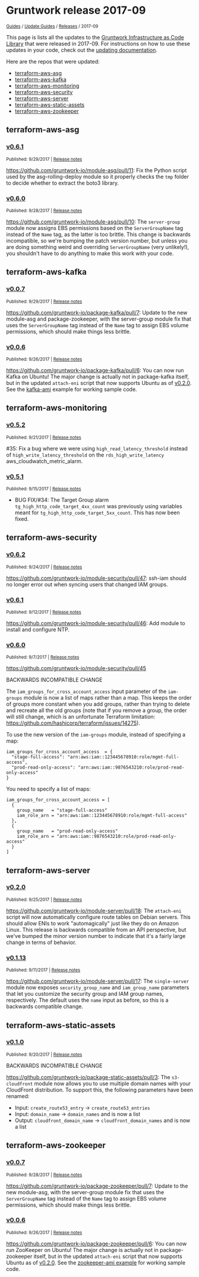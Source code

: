 
# Gruntwork release 2017-09

<p style={{marginTop: "-25px"}}><small><a href="/guides">Guides</a> / <a href="/guides/stay-up-to-date">Update Guides</a> / <a href="/guides/stay-up-to-date/releases">Releases</a> / 2017-09</small></p>

This page is lists all the updates to the [Gruntwork Infrastructure as Code 
Library](https://gruntwork.io/infrastructure-as-code-library/) that were released in 2017-09. For instructions 
on how to use these updates in your code, check out the [updating 
documentation](/guides/working-with-code/using-modules#updating).

Here are the repos that were updated:

- [terraform-aws-asg](#terraform-aws-asg)
- [terraform-aws-kafka](#terraform-aws-kafka)
- [terraform-aws-monitoring](#terraform-aws-monitoring)
- [terraform-aws-security](#terraform-aws-security)
- [terraform-aws-server](#terraform-aws-server)
- [terraform-aws-static-assets](#terraform-aws-static-assets)
- [terraform-aws-zookeeper](#terraform-aws-zookeeper)


## terraform-aws-asg


### [v0.6.1](https://github.com/gruntwork-io/terraform-aws-asg/releases/tag/v0.6.1)

<p style={{marginTop: "-20px", marginBottom: "10px"}}>
  <small>Published: 9/29/2017 | <a href="https://github.com/gruntwork-io/terraform-aws-asg/releases/tag/v0.6.1">Release notes</a></small>
</p>

<div style={{"overflow":"hidden","textOverflow":"ellipsis","display":"-webkit-box","WebkitLineClamp":10,"lineClamp":10,"WebkitBoxOrient":"vertical"}}>

  https://github.com/gruntwork-io/module-asg/pull/11: Fix the Python script used by the asg-rolling-deploy module so it properly checks the `tmp` folder to decide whether to extract the boto3 library.

</div>


### [v0.6.0](https://github.com/gruntwork-io/terraform-aws-asg/releases/tag/v0.6.0)

<p style={{marginTop: "-20px", marginBottom: "10px"}}>
  <small>Published: 9/28/2017 | <a href="https://github.com/gruntwork-io/terraform-aws-asg/releases/tag/v0.6.0">Release notes</a></small>
</p>

<div style={{"overflow":"hidden","textOverflow":"ellipsis","display":"-webkit-box","WebkitLineClamp":10,"lineClamp":10,"WebkitBoxOrient":"vertical"}}>

  https://github.com/gruntwork-io/module-asg/pull/10: The `server-group` module now assigns EBS permissions based on the `ServerGroupName` tag instead of the `Name` tag, as the latter is too brittle. This change is backwards incompatible, so we're bumping the patch version number, but unless you are doing something weird and overriding `ServerGroupName` (very unlikely!), you shouldn't have to do anything to make this work with your code.

</div>



## terraform-aws-kafka


### [v0.0.7](https://github.com/gruntwork-io/terraform-aws-kafka/releases/tag/v0.0.7)

<p style={{marginTop: "-20px", marginBottom: "10px"}}>
  <small>Published: 9/29/2017 | <a href="https://github.com/gruntwork-io/terraform-aws-kafka/releases/tag/v0.0.7">Release notes</a></small>
</p>

<div style={{"overflow":"hidden","textOverflow":"ellipsis","display":"-webkit-box","WebkitLineClamp":10,"lineClamp":10,"WebkitBoxOrient":"vertical"}}>

  https://github.com/gruntwork-io/package-kafka/pull/7: Update to the new module-asg and package-zookeeper, with the server-group module fix that uses the `ServerGroupName` tag instead of the `Name` tag to assign EBS volume permissions, which should make things less brittle.

</div>


### [v0.0.6](https://github.com/gruntwork-io/terraform-aws-kafka/releases/tag/v0.0.6)

<p style={{marginTop: "-20px", marginBottom: "10px"}}>
  <small>Published: 9/26/2017 | <a href="https://github.com/gruntwork-io/terraform-aws-kafka/releases/tag/v0.0.6">Release notes</a></small>
</p>

<div style={{"overflow":"hidden","textOverflow":"ellipsis","display":"-webkit-box","WebkitLineClamp":10,"lineClamp":10,"WebkitBoxOrient":"vertical"}}>

  https://github.com/gruntwork-io/package-kafka/pull/6: You can now run Kafka on Ubuntu! The major change is actually not in package-kafka itself, but in the updated `attach-eni` script that now supports Ubuntu as of [v0.2.0](https://github.com/gruntwork-io/module-server/releases/tag/v0.2.0). See the [kafka-ami](https://github.com/gruntwork-io/package-kafka/tree/master/examples/kafka-ami) example for working sample code.

</div>



## terraform-aws-monitoring


### [v0.5.2](https://github.com/gruntwork-io/terraform-aws-monitoring/releases/tag/v0.5.2)

<p style={{marginTop: "-20px", marginBottom: "10px"}}>
  <small>Published: 9/21/2017 | <a href="https://github.com/gruntwork-io/terraform-aws-monitoring/releases/tag/v0.5.2">Release notes</a></small>
</p>

<div style={{"overflow":"hidden","textOverflow":"ellipsis","display":"-webkit-box","WebkitLineClamp":10,"lineClamp":10,"WebkitBoxOrient":"vertical"}}>

   #35: Fix a bug where we were using `high_read_latency_threshold` instead of `high_write_latency_threshold` on the `rds_high_write_latency` aws_cloudwatch_metric_alarm.

</div>


### [v0.5.1](https://github.com/gruntwork-io/terraform-aws-monitoring/releases/tag/v0.5.1)

<p style={{marginTop: "-20px", marginBottom: "10px"}}>
  <small>Published: 9/15/2017 | <a href="https://github.com/gruntwork-io/terraform-aws-monitoring/releases/tag/v0.5.1">Release notes</a></small>
</p>

<div style={{"overflow":"hidden","textOverflow":"ellipsis","display":"-webkit-box","WebkitLineClamp":10,"lineClamp":10,"WebkitBoxOrient":"vertical"}}>

  - BUG FIX/#34: The Target Group alarm `tg_high_http_code_target_4xx_count` was previously using variables meant for `tg_high_http_code_target_5xx_count`. This has now been fixed.

</div>



## terraform-aws-security


### [v0.6.2](https://github.com/gruntwork-io/terraform-aws-security/releases/tag/v0.6.2)

<p style={{marginTop: "-20px", marginBottom: "10px"}}>
  <small>Published: 9/24/2017 | <a href="https://github.com/gruntwork-io/terraform-aws-security/releases/tag/v0.6.2">Release notes</a></small>
</p>

<div style={{"overflow":"hidden","textOverflow":"ellipsis","display":"-webkit-box","WebkitLineClamp":10,"lineClamp":10,"WebkitBoxOrient":"vertical"}}>

  https://github.com/gruntwork-io/module-security/pull/47: ssh-iam should no longer error out when syncing users that changed IAM groups.

</div>


### [v0.6.1](https://github.com/gruntwork-io/terraform-aws-security/releases/tag/v0.6.1)

<p style={{marginTop: "-20px", marginBottom: "10px"}}>
  <small>Published: 9/12/2017 | <a href="https://github.com/gruntwork-io/terraform-aws-security/releases/tag/v0.6.1">Release notes</a></small>
</p>

<div style={{"overflow":"hidden","textOverflow":"ellipsis","display":"-webkit-box","WebkitLineClamp":10,"lineClamp":10,"WebkitBoxOrient":"vertical"}}>

  https://github.com/gruntwork-io/module-security/pull/46: Add module to install and configure NTP.

</div>


### [v0.6.0](https://github.com/gruntwork-io/terraform-aws-security/releases/tag/v0.6.0)

<p style={{marginTop: "-20px", marginBottom: "10px"}}>
  <small>Published: 9/7/2017 | <a href="https://github.com/gruntwork-io/terraform-aws-security/releases/tag/v0.6.0">Release notes</a></small>
</p>

<div style={{"overflow":"hidden","textOverflow":"ellipsis","display":"-webkit-box","WebkitLineClamp":10,"lineClamp":10,"WebkitBoxOrient":"vertical"}}>

  https://github.com/gruntwork-io/module-security/pull/45

BACKWARDS INCOMPATIBLE CHANGE

The `iam_groups_for_cross_account_access` input parameter of the `iam-groups` module is now a list of maps rather than a map. This keeps the order of groups more constant when you add groups, rather than trying to delete and recreate all the old groups (note that if you remove a group, the order will still change, which is an unfortunate Terraform limitation: https://github.com/hashicorp/terraform/issues/14275). 

To use the new version of the `iam-groups` module, instead of specifying a map:

```hcl
iam_groups_for_cross_account_access  = {
  "stage-full-access": "arn:aws:iam::123445678910:role/mgmt-full-access",
  "prod-read-only-access": "arn:aws:iam::9876543210:role/prod-read-only-access"
}
```

You need to specify a list of maps:

```hcl
iam_groups_for_cross_account_access = [
  {
    group_name   = "stage-full-access"
    iam_role_arn = "arn:aws:iam::123445678910:role/mgmt-full-access"
  },
  {
    group_name   = "prod-read-only-access"
    iam_role_arn = "arn:aws:iam::9876543210:role/prod-read-only-access"
  }
]
```

</div>



## terraform-aws-server


### [v0.2.0](https://github.com/gruntwork-io/terraform-aws-server/releases/tag/v0.2.0)

<p style={{marginTop: "-20px", marginBottom: "10px"}}>
  <small>Published: 9/25/2017 | <a href="https://github.com/gruntwork-io/terraform-aws-server/releases/tag/v0.2.0">Release notes</a></small>
</p>

<div style={{"overflow":"hidden","textOverflow":"ellipsis","display":"-webkit-box","WebkitLineClamp":10,"lineClamp":10,"WebkitBoxOrient":"vertical"}}>

  https://github.com/gruntwork-io/module-server/pull/18: The `attach-eni` script will now automatically configure route tables on Debian servers. This should allow ENIs to work "automagically" just like they do on Amazon Linux. This release is backwards compatible from an API perspective, but we've bumped the minor version number to indicate that it's a fairly large change in terms of behavior.

</div>


### [v0.1.13](https://github.com/gruntwork-io/terraform-aws-server/releases/tag/v0.1.13)

<p style={{marginTop: "-20px", marginBottom: "10px"}}>
  <small>Published: 9/11/2017 | <a href="https://github.com/gruntwork-io/terraform-aws-server/releases/tag/v0.1.13">Release notes</a></small>
</p>

<div style={{"overflow":"hidden","textOverflow":"ellipsis","display":"-webkit-box","WebkitLineClamp":10,"lineClamp":10,"WebkitBoxOrient":"vertical"}}>

  https://github.com/gruntwork-io/module-server/pull/17: The `single-server` module now exposes `security_group_name` and `iam_group_name` parameters that let you customize the security group and IAM group names, respectively. The default uses the `name` input as before, so this is a backwards compatible change.

</div>



## terraform-aws-static-assets


### [v0.1.0](https://github.com/gruntwork-io/terraform-aws-static-assets/releases/tag/v0.1.0)

<p style={{marginTop: "-20px", marginBottom: "10px"}}>
  <small>Published: 9/20/2017 | <a href="https://github.com/gruntwork-io/terraform-aws-static-assets/releases/tag/v0.1.0">Release notes</a></small>
</p>

<div style={{"overflow":"hidden","textOverflow":"ellipsis","display":"-webkit-box","WebkitLineClamp":10,"lineClamp":10,"WebkitBoxOrient":"vertical"}}>

  BACKWARDS INCOMPATIBLE CHANGE

https://github.com/gruntwork-io/package-static-assets/pull/3: The `s3-cloudfront` module now allows you to use multiple domain names with your CloudFront distribution. To support this, the following parameters have been renamed:

* Input: `create_route53_entry` -&gt; `create_route53_entries` 
* Input: `domain_name` -&gt; `domain_names` and is now a list
* Output: `cloudfront_domain_name` -&gt; `cloudfront_domain_names` and is now a list



</div>



## terraform-aws-zookeeper


### [v0.0.7](https://github.com/gruntwork-io/terraform-aws-zookeeper/releases/tag/v0.0.7)

<p style={{marginTop: "-20px", marginBottom: "10px"}}>
  <small>Published: 9/28/2017 | <a href="https://github.com/gruntwork-io/terraform-aws-zookeeper/releases/tag/v0.0.7">Release notes</a></small>
</p>

<div style={{"overflow":"hidden","textOverflow":"ellipsis","display":"-webkit-box","WebkitLineClamp":10,"lineClamp":10,"WebkitBoxOrient":"vertical"}}>

  https://github.com/gruntwork-io/package-zookeeper/pull/7: Update to the new module-asg, with the server-group module fix that uses the `ServerGroupName` tag instead of the `Name` tag to assign EBS volume permissions, which should make things less brittle.

</div>


### [v0.0.6](https://github.com/gruntwork-io/terraform-aws-zookeeper/releases/tag/v0.0.6)

<p style={{marginTop: "-20px", marginBottom: "10px"}}>
  <small>Published: 9/26/2017 | <a href="https://github.com/gruntwork-io/terraform-aws-zookeeper/releases/tag/v0.0.6">Release notes</a></small>
</p>

<div style={{"overflow":"hidden","textOverflow":"ellipsis","display":"-webkit-box","WebkitLineClamp":10,"lineClamp":10,"WebkitBoxOrient":"vertical"}}>

  https://github.com/gruntwork-io/package-zookeeper/pull/6: You can now run ZooKeeper on Ubuntu! The major change is actually not in package-zookeeper itself, but in the updated `attach-eni` script that now supports Ubuntu as of [v0.2.0](https://github.com/gruntwork-io/module-server/releases/tag/v0.2.0). See the [zookeeper-ami example](https://github.com/gruntwork-io/package-zookeeper/tree/master/examples/zookeeper-ami) for working sample code.

</div>




<!-- ##DOCS-SOURCER-START
{
  "sourcePlugin": "releases",
  "hash": "86ae4f3d9a83d76e0e99bb883eae26b9"
}
##DOCS-SOURCER-END -->
